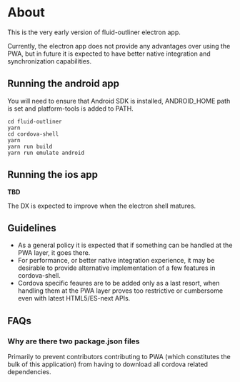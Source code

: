 # About

This is the very early version of fluid-outliner electron app.

Currently, the electron app does not provide any advantages over using the PWA, but in future it is expected to have better native integration and synchronization capabilities.

## Running the android app 

You will need to ensure that Android SDK is installed, ANDROID_HOME path is set and platform-tools is added to PATH.

```
cd fluid-outliner
yarn
cd cordova-shell
yarn
yarn run build
yarn run emulate android
```

## Running the ios app

**TBD**

The DX is expected to improve when the electron shell matures. 

## Guidelines

- As a general policy it is expected that if something can be handled at the PWA layer, it goes there. 
- For performance, or better native integration experience, it may be desirable to provide alternative implementation of a few features in cordova-shell.
- Cordova specific feaures are to be added only as a last resort, when handling them at the PWA layer proves too restrictive or cumbersome even with latest HTML5/ES-next APIs.

## FAQs

### Why are there two package.json files

Primarily to prevent contributors contributing to PWA (which constitutes the bulk of this application) from having to download all cordova related dependencies.
